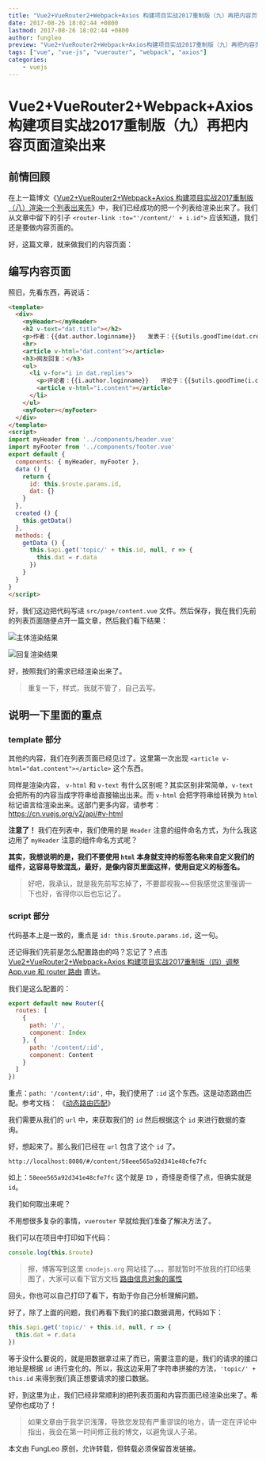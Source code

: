 ```yaml
---
title: "Vue2+VueRouter2+Webpack+Axios 构建项目实战2017重制版（九）再把内容页面渲染出来"
date: 2017-08-26 18:02:44 +0800
lastmod: 2017-08-26 18:02:44 +0800
author: fungleo
preview: "Vue2+VueRouter2+Webpack+Axios构建项目实战2017重制版（九）再把内容页面渲染出来前情回顾在上一篇博文《Vue2+VueRouter2+Webpack+Axios构建项目实战2017重制版（八）渲染一个列表出来先》中，我们已经成功的把一个列表给渲染出来了。我们从文章中留下的引子<router-link:to=''/content/'+i.id'>应该知道，我"
tags: ["vue", "vue-js", "vuerouter", "webpack", "axios"]
categories:
    - vuejs
---
```


# Vue2+VueRouter2+Webpack+Axios 构建项目实战2017重制版（九）再把内容页面渲染出来

## 前情回顾

在上一篇博文《[Vue2+VueRouter2+Webpack+Axios 构建项目实战2017重制版（八）渲染一个列表出来先](http://blog.csdn.net/fungleo/article/details/77603537)》中，我们已经成功的把一个列表给渲染出来了。我们从文章中留下的引子 `<router-link :to="'/content/' + i.id">` 应该知道，我们还是要做内容页面的。

好，这篇文章，就来做我们的内容页面：

## 编写内容页面

照旧，先看东西，再说话：

```html
<template>
  <div>
    <myHeader></myHeader>
    <h2 v-text="dat.title"></h2>
    <p>作者：{{dat.author.loginname}}　　发表于：{{$utils.goodTime(dat.create_at)}}</p>
    <hr>
    <article v-html="dat.content"></article>
    <h3>网友回复：</h3>
    <ul>
      <li v-for="i in dat.replies">
        <p>评论者：{{i.author.loginname}}　　评论于：{{$utils.goodTime(i.create_at)}}</p>
        <article v-html="i.content"></article>
      </li>
    </ul>
    <myFooter></myFooter>
  </div>
</template>
<script>
import myHeader from '../components/header.vue'
import myFooter from '../components/footer.vue'
export default {
  components: { myHeader, myFooter },
  data () {
    return {
      id: this.$route.params.id,
      dat: {}
    }
  },
  created () {
    this.getData()
  },
  methods: {
    getData () {
      this.$api.get('topic/' + this.id, null, r => {
        this.dat = r.data
      })
    }
  }
}
</script>
```

好，我们这边把代码写进 `src/page/content.vue` 文件。然后保存，我在我们先前的列表页面随便点开一篇文章，然后我们看下结果：

![主体渲染结果](http://img.blog.csdn.net/20170826174018662?watermark/2/text/aHR0cDovL2Jsb2cuY3Nkbi5uZXQvRnVuZ0xlbw==/font/5a6L5L2T/fontsize/400/fill/I0JBQkFCMA==/dissolve/70/gravity/SouthEast)

![回复渲染结果](http://img.blog.csdn.net/20170826174043346?watermark/2/text/aHR0cDovL2Jsb2cuY3Nkbi5uZXQvRnVuZ0xlbw==/font/5a6L5L2T/fontsize/400/fill/I0JBQkFCMA==/dissolve/70/gravity/SouthEast)

好，按照我们的需求已经渲染出来了。

> 重复一下，样式，我就不管了，自己去写。

## 说明一下里面的重点

### template 部分

其他的内容，我们在列表页面已经见过了。这里第一次出现 `<article v-html="dat.content"></article>` 这个东西。

同样是渲染内容， `v-html` 和 `v-text` 有什么区别呢？其实区别非常简单，`v-text` 会把所有的内容当成字符串给直接输出出来。而 `v-html` 会把字符串给转换为 `html` 标记语言给渲染出来。这部门更多内容，请参考：https://cn.vuejs.org/v2/api/#v-html

**注意了！** 我们在列表中，我们使用的是 `Header` 注意的组件命名方式，为什么我这边用了 `myHeader` 注意的组件命名方式呢？

**其实，我想说明的是，我们不要使用 `html` 本身就支持的标签名称来自定义我们的组件，这容易导致混乱，最好，是像内容页里面这样，使用自定义的标签名。**

> 好吧，我承认，就是我先前写忘掉了，不要鄙视我~~但我感觉这里强调一下也好，省得你以后也忘记了。

### script 部分

代码基本上是一致的，重点是 `id: this.$route.params.id,` 这一句。

还记得我们先前是怎么配置路由的吗？忘记了？点击 [Vue2+VueRouter2+Webpack+Axios 构建项目实战2017重制版（四）调整 App.vue 和 router 路由](http://blog.csdn.net/fungleo/article/details/77600798#t4) 直达。

我们是这么配置的：

```js
export default new Router({
  routes: [
    {
      path: '/',
      component: Index
    }, {
      path: '/content/:id',
      component: Content
    }
  ]
})
```
重点：`path: '/content/:id',` 中，我们使用了 `:id` 这个东西。这是动态路由匹配。参考文档： 《[动态路由匹配](https://router.vuejs.org/zh-cn/essentials/dynamic-matching.html)》

我们需要从我们的 `url` 中，来获取我们的 `id` 然后根据这个 `id` 来进行数据的查询。

好，想起来了。那么我们已经在 `url` 包含了这个 `id` 了。

```#
http://localhost:8080/#/content/58eee565a92d341e48cfe7fc
```
如上：`58eee565a92d341e48cfe7fc` 这个就是 `ID` ，奇怪是奇怪了点，但确实就是 `id`。

我们如何取出来呢？

不用想很多复杂的事情，`vuerouter` 早就给我们准备了解决方法了。

我们可以在项目中打印如下代码：

```js
console.log(this.$route)
```
> 擦，博客写到这里 `cnodejs.org` 网站挂了。。。那就暂时不放我的打印结果图了，大家可以看下官方文档 [路由信息对象的属性](https://router.vuejs.org/zh-cn/api/route-object.html#路由信息对象的属性)

回头，你也可以自己打印了看下，有助于你自己分析理解问题。

好了，除了上面的问题，我们再看下我们的接口数据调用，代码如下：

```js
this.$api.get('topic/' + this.id, null, r => {
  this.dat = r.data
})
```
等于没什么要说的，就是把数据拿过来了而已，需要注意的是，我们的请求的接口地址是根据 `id` 进行变化的。所以，我这边采用了字符串拼接的方法，`'topic/' + this.id` 来得到我们真正想要请求的接口数据。

好，到这里为止，我们已经非常顺利的把列表页面和内容页面已经渲染出来了。希望你也成功了！

> 如果文章由于我学识浅薄，导致您发现有严重谬误的地方，请一定在评论中指出，我会在第一时间修正我的博文，以避免误人子弟。

本文由 FungLeo 原创，允许转载，但转载必须保留首发链接。


